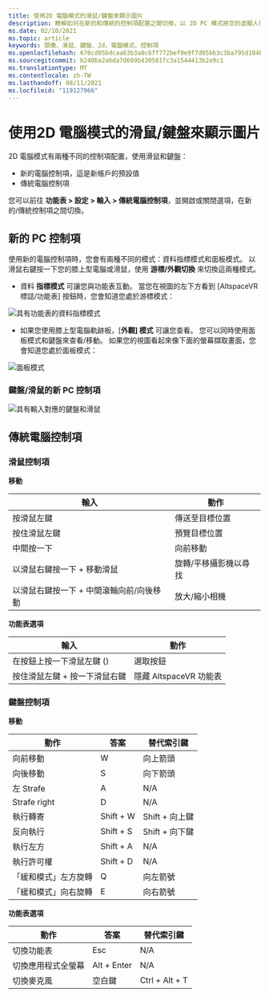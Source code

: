 ```yaml
---
title: 使用2D 電腦模式的滑鼠/鍵盤來顯示圖片
description: 瞭解如何在新的和傳統的控制項配置之間切換，以 2D PC 模式將您的虛擬人偶與滑鼠和鍵盤移動。
ms.date: 02/10/2021
ms.topic: article
keywords: 頭像、滑鼠、鍵盤、2d、電腦模式、控制項
ms.openlocfilehash: 670cd05bdcaa63b3a0c6ff772bef0e9f7d05bb3c3ba795d104bf5d857401a848
ms.sourcegitcommit: b248ba2a6da7d669b430581fc3a1544413b2e9c1
ms.translationtype: MT
ms.contentlocale: zh-TW
ms.lasthandoff: 08/11/2021
ms.locfileid: "119127966"
---
```

# <a name="avatar-controls-with-mousekeyboard-in-2d-pc-mode"></a>使用2D 電腦模式的滑鼠/鍵盤來顯示圖片

2D 電腦模式有兩種不同的控制項配置，使用滑鼠和鍵盤：
* 新的電腦控制項，這是新帳戶的預設值
* 傳統電腦控制項

您可以前往 **功能表 > 設定 > 輸入 > 傳統電腦控制項**，並開啟或關閉選項，在新的/傳統控制項之間切換。

## <a name="new-pc-controls"></a>新的 PC 控制項

使用新的電腦控制項時，您會有兩種不同的模式：資料指標模式和面板模式。 以滑鼠右鍵按一下您的膝上型電腦或滑鼠，使用 **游標/外觀切換** 來切換這兩種模式。

* 資料 **指標模式** 可讓您與功能表互動。 當您在視圖的左下方看到 [AltspaceVR 標誌/功能表] 按鈕時，您會知道您處於游標模式：

![具有功能表的資料指標模式](images/avatar-controls-img-01.png)

* 如果您使用膝上型電腦軌跡板，[**外觀] 模式** 可讓您查看。 您可以同時使用面板模式和鍵盤來查看/移動。 如果您的視圖看起來像下面的螢幕擷取畫面，您會知道您處於面板模式：

![面板模式](images/avatar-controls-img-02.png)

### <a name="new-pc-controls-for-keyboard--mouse"></a>鍵盤/滑鼠的新 PC 控制項

![具有輸入對應的鍵盤和滑鼠](images/avatar-controls-img-03.png)

## <a name="classic-pc-controls"></a>傳統電腦控制項 

### <a name="mouse-controls"></a>滑鼠控制項

**移動**

| 輸入 | 動作 |
|---|---|
| 按滑鼠左鍵 | 傳送至目標位置 |
| 按住滑鼠左鍵 | 預覽目標位置 |
| 中間按一下 | 向前移動 |
| 以滑鼠右鍵按一下 + 移動滑鼠 | 旋轉/平移攝影機以尋找 |
| 以滑鼠右鍵按一下 + 中間滾輪向前/向後移動 | 放大/縮小相機 |

**功能表選項**

| 輸入 | 動作 |
|---|---|
| 在按鈕上按一下滑鼠左鍵 ()  | 選取按鈕 |
| 按住滑鼠左鍵 + 按一下滑鼠右鍵 | 隱藏 AltspaceVR 功能表 |

### <a name="keyboard-controls"></a>鍵盤控制項

**移動**

| 動作 | 答案 | 替代索引鍵 |
|---|---|---|
| 向前移動 | W | 向上箭頭 |
| 向後移動 | S | 向下箭頭 |
| 左 Strafe | A | N/A |
| Strafe right | D | N/A |
| 執行轉寄 | Shift + W | Shift + 向上鍵 |
| 反向執行 | Shift + S | Shift + 向下鍵 |
| 執行左方 | Shift + A | N/A |
| 執行許可權 | Shift + D | N/A |
| 「緩和模式」左方旋轉 | Q | 向左箭號 |
| 「緩和模式」向右旋轉 | E | 向右箭號 |

**功能表選項**

| 動作 | 答案 | 替代索引鍵 |
|---|---|---|
| 切換功能表 | Esc | N/A |
| 切換應用程式全螢幕 | Alt + Enter | N/A |
| 切換麥克風 | 空白鍵 | Ctrl + Alt + T |